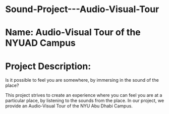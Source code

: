 # Sound-Project---Audio-Visual-Tour

# Name: Audio-Visual Tour of the NYUAD Campus

# Project Description:
Is it possible to feel you are somewhere, by immersing in the sound of the place?

This project strives to create an experience where you can feel you are at a particular place, by listening to the sounds from the place. In our project, we provide an Audio-Visual Tour of the NYU Abu Dhabi Campus. 
